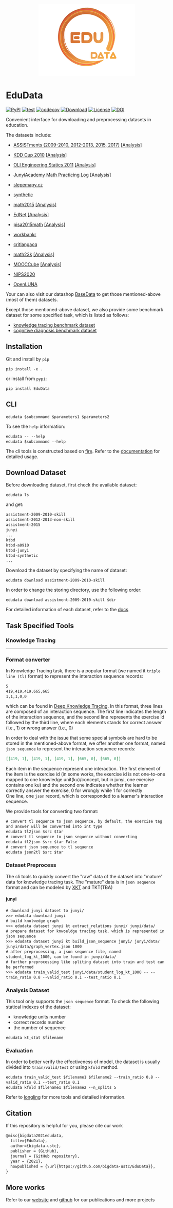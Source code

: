 <p align="center">
  <img width="300" src="docs/EduData.png">
</p>

# EduData
[![PyPI](https://img.shields.io/pypi/v/EduData.svg)](https://pypi.python.org/pypi/EduData)
[![test](https://github.com/bigdata-ustc/EduData/actions/workflows/python-test.yml/badge.svg?branch=master)](https://github.com/bigdata-ustc/EduData/actions/workflows/python-test.yml)
[![codecov](https://codecov.io/gh/bigdata-ustc/EduData/branch/master/graph/badge.svg)](https://codecov.io/gh/bigdata-ustc/EduData)
[![Download](https://img.shields.io/pypi/dm/EduData.svg?style=flat)](https://pypi.python.org/pypi/EduData)
[![License](https://img.shields.io/github/license/bigdata-ustc/EduData)](LICENSE)
[![DOI](https://zenodo.org/badge/195198356.svg)](https://zenodo.org/badge/latestdoi/195198356)

Convenient interface for downloading and preprocessing datasets in education.

The datasets include:

* [ASSISTments (2009-2010, 2012-2013, 2015, 2017)](https://sites.google.com/site/assistmentsdata/) [[Analysis]](docs/analyses/ASSISTments)

* [KDD Cup 2010](https://pslcdatashop.web.cmu.edu/KDDCup/downloads.jsp) [[Analysis]](https://github.com/bigdata-ustc/EduData/blob/master/docs/analyses/KDD%20Cup%202010.ipynb)

* [OLI Engineering Statics 2011](https://pslcdatashop.web.cmu.edu/DatasetInfo?datasetId=507) [[Analysis]](docs/analyses/OLI_Fall2011)

* [JunyiAcademy Math Practicing Log](https://pslcdatashop.web.cmu.edu/DatasetInfo?datasetId=1198) [[Analysis]](docs/analyses/junyi/junyi.ipynb)

* [slepemapy.cz](https://www.fi.muni.cz/adaptivelearning/?a=data)

* [synthetic](https://github.com/chrispiech/DeepKnowledgeTracing/tree/master/data/synthetic)

* [math2015](http://staff.ustc.edu.cn/~qiliuql/files/Publications/Qi-Liu-TIST2018.pdf) [[Analysis]](docs/analyses/math2015)

* [EdNet](https://github.com/riiid/ednet) [[Analysis]](docs/analyses/EdNet_KT1/EdNet_KT1.ipynb)

* [pisa2015math](https://drive.google.com/drive/folders/1ja9P5yzeUDyzzm748p5JObAEs_Evysgc) [[Analysis]](docs/analyses/pisa2015math.ipynb)

* [workbankr](https://drive.google.com/drive/folders/1ja9P5yzeUDyzzm748p5JObAEs_Evysgc)

* [critlangacq](https://drive.google.com/drive/folders/1ja9P5yzeUDyzzm748p5JObAEs_Evysgc)

* [math23k](http://base.ustc.edu.cn/data/math23k.zip) [[Analysis]](docs/analyses/Math23k_Analysis_Report.ipynb)

* [MOOCCube](http://moocdata.cn/data/MOOCCube) [[Analysis]](docs/analyses/MOOCCube.md)

* [NIPS2020](https://www.microsoft.com/en-us/research/academic-program/diagnostic-questions/)

* [OpenLUNA](http://base.ustc.edu.cn/data/OpenLUNA/)

Your can also visit our datashop [BaseData](http://base.ustc.edu.cn/data/) to get those mentioned-above (most of them) datasets.

Except those mentioned-above dataset, we also provide some benchmark dataset for some specified task, which is listed as follows:

* [knowledge tracing benchmark dataset](http://base.ustc.edu.cn/data/ktbd/)
* [cognitive diagnosis benchmark dataset](http://base.ustc.edu.cn/data/cdbd/)

## Installation
Git and install by `pip`

```shell
pip install -e .
```

or install from `pypi`:

```shell
pip install EduData
```

## CLI
```shell
edudata $subcommand $parameters1 $parameters2
```

To see the `help` information:
```shell
edudata -- --help
edudata $subcommand --help
```

The cli tools is constructed based on [fire](https://github.com/google/python-fire).
Refer to the [documentation](https://github.com/google/python-fire/blob/master/docs/using-cli.md) for detailed usage.

## Download Dataset

Before downloading dataset, first check the available dataset:
```shell
edudata ls
```
and get:
```text
assistment-2009-2010-skill
assistment-2012-2013-non-skill
assistment-2015
junyi
...
ktbd
ktbd-a0910
ktbd-junyi
ktbd-synthetic
...
```

Download the dataset by specifying the name of dataset:
```shell
edudata download assistment-2009-2010-skill
```

In order to change the storing directory, use the following order:
```shell
edudata download assistment-2009-2010-skill $dir
```

For detailed information of each dataset, refer to the [docs](docs)

## Task Specified Tools

### Knowledge Tracing

---

### Format converter

In Knowledge Tracing task, there is a popular format (we named it `triple line (tl)` format) to represent the interaction sequence records:
```text
5
419,419,419,665,665
1,1,1,0,0
```
which can be found in [Deep Knowledge Tracing](https://github.com/chrispiech/DeepKnowledgeTracing/tree/master/data/assistments).
In this format, three lines are composed of an interaction sequence.
The first line indicates the length of the interaction sequence,
and the second line represents the exercise id followed by the third line,
where each elements stands for correct answer (i.e., 1) or wrong answer (i.e., 0)


In order to deal with the issue that some special symbols are hard to be stored in the mentioned-above format,
we offer another one format, named `json sequence` to represent the interaction sequence records:
```json
[[419, 1], [419, 1], [419, 1], [665, 0], [665, 0]]
```

Each item in the sequence represent one interaction. The first element of the item is the exercise
id (in some works, the exercise id is not one-to-one mapped to one knowledge unit(ku)/concept,
but in junyi, one exercise contains one ku)
and the second one indicates whether the learner correctly answer the exercise, 0 for wrongly while 1 for correctly  
One line, one `json` record, which is corresponded to a learner's interaction sequence.

We provide tools for converting two format:
```shell
# convert tl sequence to json sequence, by default, the exercise tag and answer will be converted into int type
edudata tl2json $src $tar
# convert tl sequence to json sequence without converting
edudata tl2json $src $tar False
# convert json sequence to tl sequence
edudata json2tl $src $tar
```

### Dataset Preprocess
The cli tools to quickly convert the "raw" data of the dataset into "mature" data for knowledge tracing task.
The "mature" data is in `json sequence` format
and can be modeled by [XKT](https://github.com/bigdata-ustc/XKT) and TKT(TBA)

#### junyi

```
# download junyi dataset to junyi/
>>> edudata download junyi
# build knolwedge graph
>>> edudata dataset junyi kt extract_relations junyi/ junyi/data/
# prepare dataset for knwoeldge tracing task, which is represented in json sequence
>>> edudata dataset junyi kt build_json_sequence junyi/ junyi/data/ junyi/data/graph_vertex.json 1000
# after preprocessing, a json sequence file, named student_log_kt_1000, can be found in junyi/data/
# further preprocessing like spliting dataset into train and test can be performed
>>> edudata train_valid_test junyi/data/student_log_kt_1000 -- --train_ratio 0.8 --valid_ratio 0.1 --test_ratio 0.1
```

### Analysis Dataset
This tool only supports the `json sequence` format. To check the following statical indexes of the dataset:

* knowledge units number
* correct records number
* the number of sequence

```shell
edudata kt_stat $filename
```

### Evaluation
In order to better verify the effectiveness of model,
the dataset is usually divided into `train/valid/test` or using `kfold` method.

```shell
edudata train_valid_test $filename1 $filename2 --train_ratio 0.8 --valid_ratio 0.1 --test_ratio 0.1
edudata kfold $filename1 $filename2 --n_splits 5
```
Refer to [longling](https://longling.readthedocs.io/zh/latest/#dataset) for more tools and detailed information.

## Citation

If this repository is helpful for you, please cite our work

```
@misc{bigdata2021edudata,
  title={EduData},
  author={bigdata-ustc},
  publisher = {GitHub},
  journal = {GitHub repository},
  year = {2021},
  howpublished = {\url{https://github.com/bigdata-ustc/EduData}},
}
```

## More works

Refer to our [website](http://base.ustc.edu.cn/) and [github](https://github.com/bigdata-ustc) for our publications and more projects
